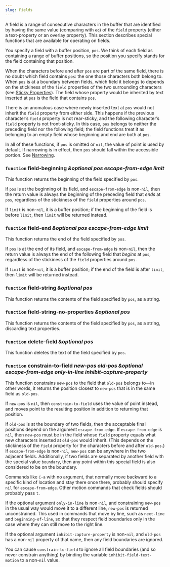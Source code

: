 ```yaml
---
slug: Fields
---
```


A field is a range of consecutive characters in the buffer that are identified by having the same value (comparing with `eq`) of the `field` property (either a text-property or an overlay property). This section describes special functions that are available for operating on fields.

You specify a field with a buffer position, `pos`. We think of each field as containing a range of buffer positions, so the position you specify stands for the field containing that position.

When the characters before and after `pos` are part of the same field, there is no doubt which field contains `pos`: the one those characters both belong to. When `pos` is at a boundary between fields, which field it belongs to depends on the stickiness of the `field` properties of the two surrounding characters (see [Sticky Properties](Sticky-Properties)). The field whose property would be inherited by text inserted at `pos` is the field that contains `pos`.

There is an anomalous case where newly inserted text at `pos` would not inherit the `field` property from either side. This happens if the previous character’s `field` property is not rear-sticky, and the following character’s `field` property is not front-sticky. In this case, `pos` belongs to neither the preceding field nor the following field; the field functions treat it as belonging to an empty field whose beginning and end are both at `pos`.

In all of these functions, if `pos` is omitted or `nil`, the value of point is used by default. If narrowing is in effect, then `pos` should fall within the accessible portion. See [Narrowing](Narrowing).

### <span className="tag function">`function`</span> **field-beginning** *\&optional pos escape-from-edge limit*

This function returns the beginning of the field specified by `pos`.

If `pos` is at the beginning of its field, and `escape-from-edge` is non-`nil`, then the return value is always the beginning of the preceding field that *ends* at `pos`, regardless of the stickiness of the `field` properties around `pos`.

If `limit` is non-`nil`, it is a buffer position; if the beginning of the field is before `limit`, then `limit` will be returned instead.

### <span className="tag function">`function`</span> **field-end** *\&optional pos escape-from-edge limit*

This function returns the end of the field specified by `pos`.

If `pos` is at the end of its field, and `escape-from-edge` is non-`nil`, then the return value is always the end of the following field that *begins* at `pos`, regardless of the stickiness of the `field` properties around `pos`.

If `limit` is non-`nil`, it is a buffer position; if the end of the field is after `limit`, then `limit` will be returned instead.

### <span className="tag function">`function`</span> **field-string** *\&optional pos*

This function returns the contents of the field specified by `pos`, as a string.

### <span className="tag function">`function`</span> **field-string-no-properties** *\&optional pos*

This function returns the contents of the field specified by `pos`, as a string, discarding text properties.

### <span className="tag function">`function`</span> **delete-field** *\&optional pos*

This function deletes the text of the field specified by `pos`.

### <span className="tag function">`function`</span> **constrain-to-field** *new-pos old-pos \&optional escape-from-edge only-in-line inhibit-capture-property*

This function constrains `new-pos` to the field that `old-pos` belongs to—in other words, it returns the position closest to `new-pos` that is in the same field as `old-pos`.

If `new-pos` is `nil`, then `constrain-to-field` uses the value of point instead, and moves point to the resulting position in addition to returning that position.

If `old-pos` is at the boundary of two fields, then the acceptable final positions depend on the argument `escape-from-edge`. If `escape-from-edge` is `nil`, then `new-pos` must be in the field whose `field` property equals what new characters inserted at `old-pos` would inherit. (This depends on the stickiness of the `field` property for the characters before and after `old-pos`.) If `escape-from-edge` is non-`nil`, `new-pos` can be anywhere in the two adjacent fields. Additionally, if two fields are separated by another field with the special value `boundary`, then any point within this special field is also considered to be on the boundary.

Commands like `C-a` with no argument, that normally move backward to a specific kind of location and stay there once there, probably should specify `nil` for `escape-from-edge`. Other motion commands that check fields should probably pass `t`.

If the optional argument `only-in-line` is non-`nil`, and constraining `new-pos` in the usual way would move it to a different line, `new-pos` is returned unconstrained. This used in commands that move by line, such as `next-line` and `beginning-of-line`, so that they respect field boundaries only in the case where they can still move to the right line.

If the optional argument `inhibit-capture-property` is non-`nil`, and `old-pos` has a non-`nil` property of that name, then any field boundaries are ignored.

You can cause `constrain-to-field` to ignore all field boundaries (and so never constrain anything) by binding the variable `inhibit-field-text-motion` to a non-`nil` value.
